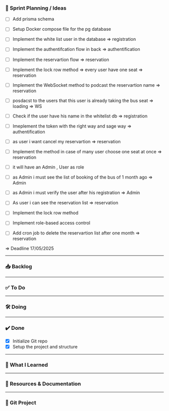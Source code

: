 ### 🧠 Sprint Planning / Ideas

- [ ] Add prisma schema
- [ ] Setup Docker compose file for the pg database
- [ ] Implement the white list user in the database => registration
- [ ] Implement the authentifcation flow in back => authentification
- [ ] Implement the reservartion flow => reservation
- [ ] Implement the lock row method => every user have one seat => reservation
- [ ] Implement the WebSocket method to podcast the reservartion name => reservation
- [ ] posdacst to the users that this user is already taking the bus seat => loading => WS
- [ ] Check if the user have his name in the whitelist db => registration
- [ ] Imeplement the token with the right way and sage way => authentification
- [ ] as user i want cancel my reservartion => reservation
- [ ] Implement the method in case of many user choose one seat at once => reservation
- [ ] it will have an Admin , User as role
- [ ] as Admin i must see the list of booking of the bus of 1 month ago => Admin
- [ ] as Admin i must verify the user after his registration => Admin
- [ ] As user i can see the reservation list => reservation
- [ ] Implement the lock row method
- [ ] Implement role-based access control
- [ ] Add cron job to delete the reservartion list after one month => reservation


=> Deadline 17/05/2025





---

### 📥 Backlog

---

### ✅ To Do

---

### 🛠️ Doing

---

### ✔️ Done

- [X] Initialize Git repo
- [X] Setup the project and structure

---

### 📘 What I Learned



---

### 📎 Resources & Documentation


---

### 🔗 Git Project
